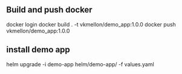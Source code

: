 ## Build and push docker
docker login
docker build . -t vkmellon/demo_app:1.0.0
docker push vkmellon/demo_app:1.0.0

## install demo app
helm upgrade -i demo-app helm/demo-app/ -f values.yaml